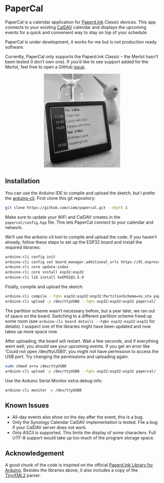 # PaperCal

PaperCal is a calendar application for [Paperd.Ink](https://paperd.ink/) Classic devices. This app connects to your existing [CalDAV](https://en.wikipedia.org/wiki/CalDAV) calendar and displays the upcoming events for a quick and convenient way to stay on top of your schedule.

PaperCal is under development, it works for me but is not production ready software.

Currently, PaperCal only supports the Paperd.Ink Classic – the Merlot hasn’t been tested (I don’t own one). If you’d like to see support added for the Merlot, feel free to open a GitHub [issue](https://github.com/cimm/papercal/issues).

<p align="center">
  <img src="screenshot.webp" alt="Paperd.Ink Classic running PaperCal"/>
</p>

## Installation

You can use the Arduino IDE to compile and upload the sketch, but I prefer the [arduino-cli](https://arduino.github.io/arduino-cli/0.29/). First clone this git repository:

```sh
git clone https://github.com/cimm/papercal.git --depth 1
```

Make sure to update your WiFi and CalDAV creates in the `papercal/config.hpp` file. This lets PaperCal connect to your calendar and network.

We’ll use the arduino-cli tool to compile and upload the code. If you haven’t already, follow these steps to set up the ESP32 board and install the required libraries:

```sh
arduino-cli config init
arduino-cli config set board_manager.additional_urls https://dl.espressif.com/dl/package_esp32_index.json
arduino-cli core update-index
arduino-cli core install esp32:esp32
arduino-cli lib install GxEPD2@1.5.9
```

Finally, compile and upload the sketch:

```sh
arduino-cli compile --fqbn esp32:esp32:esp32:PartitionScheme=no_ota papercal/
arduino-cli upload -p /dev/ttyUSB0 --fqbn esp32:esp32:esp32 papercal/
```

The partition scheme wasn’t necessary before, but a year later, we ran out of space on the board. Switching to a different partition scheme freed up some room (see `arduino-cli board details --fqbn esp32:esp32:esp32` for details). I suspect one of the libraries might have been updated and now takes up more space now.

After uploading, the board will restart. Wait a few seconds, and if everything went well, you should see your upcoming events. If you get an error like ‘Could not open /dev/ttyUSB0’, you might not have permission to access the USB port. Try changing the permissions and uploading again.

```sh
sudo chmod a+rw /dev/ttyUSB0
arduino-cli upload -p /dev/ttyUSB0 --fqbn esp32:esp32:esp32 papercal/
```

Use the Arduino Serial Monitor extra debug info:

```sh
arduino-cli monitor -p /dev/ttyUSB0
```

## Known Issues

- All-day events also show on the day after the event, this is a bug.
- Only the Synology Calendar CalDAV implementation is tested. File a bug if your CalDAV server does not work.
- Only ASCII is supported. This limits the display of some characters. Full UTF-8 support would take up too much of the program storage space.

## Acknowledgement

A good chunk of the code is inspired on the official [Paperd.Ink Library for Arduino](https://github.com/paperdink/PaperdInk-Library). Besides the libraries above, it also includes a copy of the [TinyXML2](https://github.com/leethomason/tinyxml2) parser.
